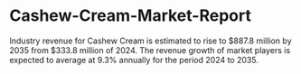 # Cashew-Cream-Market-Report
Industry revenue for Cashew Cream is estimated to rise to $887.8 million by 2035 from $333.8 million of 2024. The revenue growth of market players is expected to average at 9.3% annually for the period 2024 to 2035.
